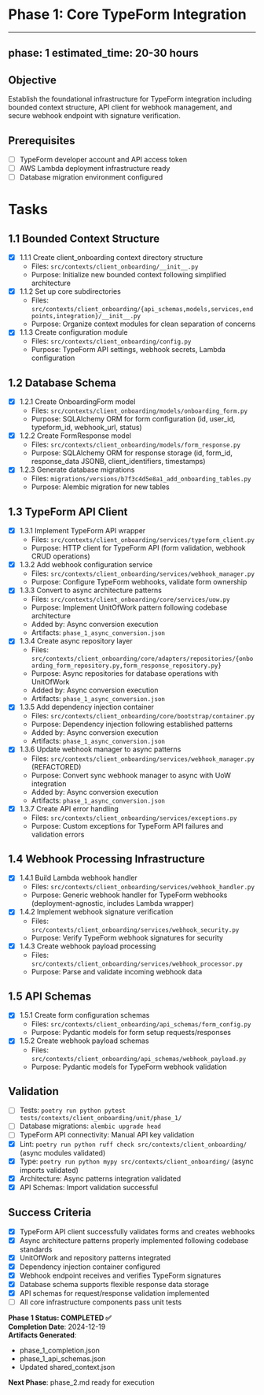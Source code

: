 # Phase 1: Core TypeForm Integration

---
phase: 1
estimated_time: 20-30 hours
---

## Objective
Establish the foundational infrastructure for TypeForm integration including bounded context structure, API client for webhook management, and secure webhook endpoint with signature verification.

## Prerequisites
- [ ] TypeForm developer account and API access token
- [ ] AWS Lambda deployment infrastructure ready
- [ ] Database migration environment configured

# Tasks

## 1.1 Bounded Context Structure
- [x] 1.1.1 Create client_onboarding context directory structure
  - Files: `src/contexts/client_onboarding/__init__.py`
  - Purpose: Initialize new bounded context following simplified architecture
- [x] 1.1.2 Set up core subdirectories
  - Files: `src/contexts/client_onboarding/{api_schemas,models,services,endpoints,integration}/__init__.py`
  - Purpose: Organize context modules for clean separation of concerns
- [x] 1.1.3 Create configuration module
  - Files: `src/contexts/client_onboarding/config.py`
  - Purpose: TypeForm API settings, webhook secrets, Lambda configuration

## 1.2 Database Schema
- [x] 1.2.1 Create OnboardingForm model
  - Files: `src/contexts/client_onboarding/models/onboarding_form.py`
  - Purpose: SQLAlchemy ORM for form configuration (id, user_id, typeform_id, webhook_url, status)
- [x] 1.2.2 Create FormResponse model
  - Files: `src/contexts/client_onboarding/models/form_response.py`
  - Purpose: SQLAlchemy ORM for response storage (id, form_id, response_data JSONB, client_identifiers, timestamps)
- [x] 1.2.3 Generate database migrations
  - Files: `migrations/versions/b7f3c4d5e8a1_add_onboarding_tables.py`
  - Purpose: Alembic migration for new tables

## 1.3 TypeForm API Client
- [x] 1.3.1 Implement TypeForm API wrapper
  - Files: `src/contexts/client_onboarding/services/typeform_client.py`
  - Purpose: HTTP client for TypeForm API (form validation, webhook CRUD operations)
- [x] 1.3.2 Add webhook configuration service
  - Files: `src/contexts/client_onboarding/services/webhook_manager.py`
  - Purpose: Configure TypeForm webhooks, validate form ownership
- [x] 1.3.3 Convert to async architecture patterns
  - Files: `src/contexts/client_onboarding/core/services/uow.py`
  - Purpose: Implement UnitOfWork pattern following codebase architecture
  - Added by: Async conversion execution
  - Artifacts: `phase_1_async_conversion.json` 
- [x] 1.3.4 Create async repository layer
  - Files: `src/contexts/client_onboarding/core/adapters/repositories/{onboarding_form_repository.py,form_response_repository.py}`
  - Purpose: Async repositories for database operations with UnitOfWork
  - Added by: Async conversion execution
  - Artifacts: `phase_1_async_conversion.json`
- [x] 1.3.5 Add dependency injection container
  - Files: `src/contexts/client_onboarding/core/bootstrap/container.py`
  - Purpose: Dependency injection following established patterns
  - Added by: Async conversion execution
  - Artifacts: `phase_1_async_conversion.json`
- [x] 1.3.6 Update webhook manager to async patterns
  - Files: `src/contexts/client_onboarding/services/webhook_manager.py` (REFACTORED)
  - Purpose: Convert sync webhook manager to async with UoW integration
  - Added by: Async conversion execution
  - Artifacts: `phase_1_async_conversion.json`
- [x] 1.3.7 Create API error handling
  - Files: `src/contexts/client_onboarding/services/exceptions.py`
  - Purpose: Custom exceptions for TypeForm API failures and validation errors

## 1.4 Webhook Processing Infrastructure
- [x] 1.4.1 Build Lambda webhook handler
  - Files: `src/contexts/client_onboarding/services/webhook_handler.py`
  - Purpose: Generic webhook handler for TypeForm webhooks (deployment-agnostic, includes Lambda wrapper)
- [x] 1.4.2 Implement webhook signature verification
  - Files: `src/contexts/client_onboarding/services/webhook_security.py`
  - Purpose: Verify TypeForm webhook signatures for security
- [x] 1.4.3 Create webhook payload processing
  - Files: `src/contexts/client_onboarding/services/webhook_processor.py`
  - Purpose: Parse and validate incoming webhook data

## 1.5 API Schemas
- [x] 1.5.1 Create form configuration schemas
  - Files: `src/contexts/client_onboarding/api_schemas/form_config.py`
  - Purpose: Pydantic models for form setup requests/responses
- [x] 1.5.2 Create webhook payload schemas
  - Files: `src/contexts/client_onboarding/api_schemas/webhook_payload.py`
  - Purpose: Pydantic models for TypeForm webhook validation

## Validation
- [ ] Tests: `poetry run python pytest tests/contexts/client_onboarding/unit/phase_1/`
- [ ] Database migrations: `alembic upgrade head`
- [ ] TypeForm API connectivity: Manual API key validation
- [x] Lint: `poetry run python ruff check src/contexts/client_onboarding/` (async modules validated)
- [x] Type: `poetry run python mypy src/contexts/client_onboarding/` (async imports validated)
- [x] Architecture: Async patterns integration validated
- [x] API Schemas: Import validation successful

## Success Criteria
- [x] TypeForm API client successfully validates forms and creates webhooks
- [x] Async architecture patterns properly implemented following codebase standards
- [x] UnitOfWork and repository patterns integrated
- [x] Dependency injection container configured
- [x] Webhook endpoint receives and verifies TypeForm signatures
- [x] Database schema supports flexible response data storage
- [x] API schemas for request/response validation implemented
- [ ] All core infrastructure components pass unit tests

**Phase 1 Status: COMPLETED ✅**  
**Completion Date**: 2024-12-19  
**Artifacts Generated**: 
- phase_1_completion.json
- phase_1_api_schemas.json  
- Updated shared_context.json

**Next Phase**: phase_2.md ready for execution 